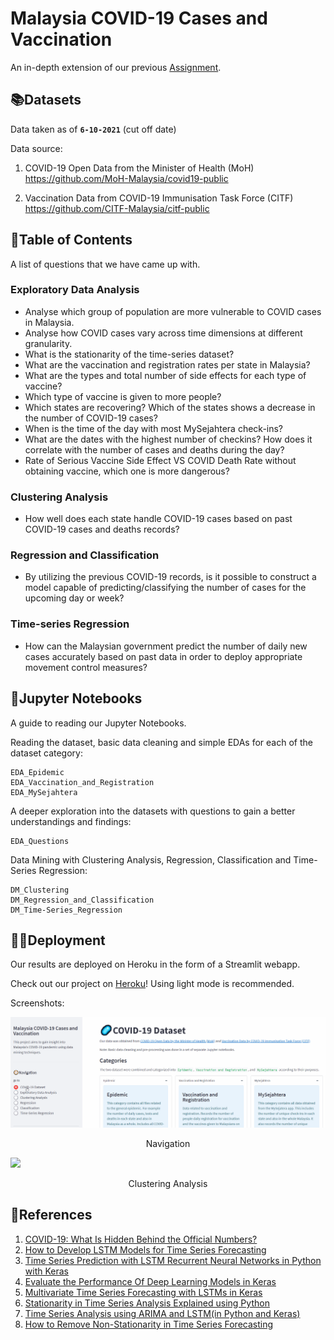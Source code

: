 # Malaysia COVID-19 Cases and Vaccination

An in-depth extension of our previous [Assignment](https://github.com/BingQuanChua/COVID-19-Msia-Mining).


## 📚Datasets	

Data taken as of **`6-10-2021`** (cut off date)

Data source:

1. COVID-19 Open Data from the Minister of Health (MoH)  
   <a href='https://github.com/MoH-Malaysia/covid19-public' target="_blank">https://github.com/MoH-Malaysia/covid19-public</a>

2. Vaccination Data from COVID-19 Immunisation Task Force (CITF)  
   <a href='https://github.com/CITF-Malaysia/citf-public' target="_blank">https://github.com/CITF-Malaysia/citf-public</a>


## 📖Table of Contents

A list of questions that we have came up with.

### **Exploratory Data Analysis**

* Analyse which group of population are more vulnerable to COVID cases in Malaysia.
* Analyse how COVID cases vary across time dimensions at different granularity.
* What is the stationarity of the time-series dataset?
* What are the vaccination and registration rates per state in Malaysia?
* What are the types and total number of side effects for each type of vaccine?
* Which type of vaccine is given to more people?
* Which states are recovering? Which of the states shows a decrease in the number of COVID-19 cases?
* When is the time of the day with most MySejahtera check-ins?
* What are the dates with the highest number of checkins? How does it correlate with the number of cases and deaths during the day?
* Rate of Serious Vaccine Side Effect VS COVID Death Rate without obtaining vaccine, which one is more dangerous?

### **Clustering Analysis**  

* How well does each state handle COVID-19 cases based on past COVID-19 cases and deaths records?

### **Regression and Classification** 

* By utilizing the previous COVID-19 records, is it possible to construct a model capable of predicting/classifying the number of cases for the upcoming day or week?

### **Time-series Regression**

* How can the Malaysian government predict the number of daily new cases accurately based on past data in order to deploy appropriate movement control measures?

## 📒Jupyter Notebooks

A guide to reading our Jupyter Notebooks.

Reading the dataset, basic data cleaning and simple EDAs for each of the dataset category:
```
EDA_Epidemic
EDA_Vaccination_and_Registration
EDA_MySejahtera
```

A deeper exploration into the datasets with questions to gain a better understandings and findings:
```
EDA_Questions
```

Data Mining with Clustering Analysis, Regression, Classification and Time-Series Regression:
```
DM_Clustering
DM_Regression_and_Classification
DM_Time-Series_Regression
```

## 🐱‍💻Deployment

Our results are deployed on Heroku in the form of a Streamlit webapp.

Check out our project on <a href="https://covid-19-msia-cases-and-vax.herokuapp.com/" target="_blank">Heroku</a>! Using light mode is recommended.

Screenshots:

<img src="images/page_navigation.gif">

<p align="center"> Navigation </p>

<img src="images/page_clustering.gif">

<p align="center"> Clustering Analysis </p>


## 📑References

1. [COVID-19: What Is Hidden Behind the Official Numbers?](https://towardsdatascience.com/which-countries-are-affected-the-most-by-covid-19-4d4570852e31)
2. [How to Develop LSTM Models for Time Series Forecasting](https://machinelearningmastery.com/how-to-develop-lstm-models-for-time-series-forecasting/)
3. [Time Series Prediction with LSTM Recurrent Neural Networks in Python with Keras](https://machinelearningmastery.com/time-series-prediction-lstm-recurrent-neural-networks-python-keras/)
4. [Evaluate the Performance Of Deep Learning Models in Keras](https://machinelearningmastery.com/evaluate-performance-deep-learning-models-keras/)
5. [Multivariate Time Series Forecasting with LSTMs in Keras](https://machinelearningmastery.com/multivariate-time-series-forecasting-lstms-keras/)
6. [Stationarity in Time Series Analysis Explained using Python](https://blog.quantinsti.com/stationarity/)
7. [Time Series Analysis using ARIMA and LSTM(in Python and Keras)](https://medium.com/analytics-vidhya/time-series-analysis-using-arima-and-lstm-in-python-and-keras-part1-f987e11f9f8c)   
8. [How to Remove Non-Stationarity in Time Series Forecasting](https://towardsdatascience.com/how-to-remove-non-stationarity-in-time-series-forecasting-563c05c4bfc7)
